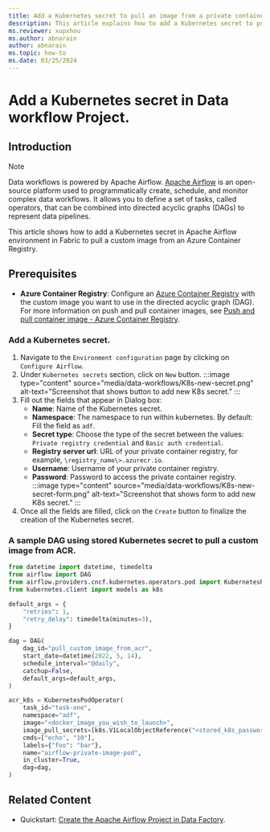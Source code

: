 ```yaml
---
title: Add a Kubernetes secret to pull an image from a private container registry.
description: This article explains how to add a Kubernetes secret to pull a custom image from a private container registry.
ms.reviewer: xupxhou
ms.author: abnarain
author: abnarain
ms.topic: how-to
ms.date: 03/25/2024
---
```


# Add a Kubernetes secret in Data workflow Project.

## Introduction

> [!NOTE]
> Data workflows is powered by Apache Airflow.
> [Apache Airflow](https://airflow.apache.org/) is an open-source platform used to programmatically create, schedule, and monitor complex data workflows. It allows you to define a set of tasks, called operators, that can be combined into directed acyclic graphs (DAGs) to represent data pipelines.

This article shows how to add a Kubernetes secret in Apache Airflow environment in Fabric to pull a custom image from an Azure Container Registry.

## Prerequisites
- **Azure Container Registry**: Configure an [Azure Container Registry](/azure/container-registry/container-registry-get-started-portal?tabs=azure-cli) with the custom image you want to use in the directed acyclic graph (DAG). For more information on push and pull container images, see [Push and pull container image - Azure Container Registry](/azure/container-registry/container-registry-get-started-docker-cli?tabs=azure-cli).

### Add a Kubernetes secret.

1. Navigate to the `Environment configuration` page by clicking on `Configure Airflow`.
2. Under `Kubernetes secrets` section, click on `New` button.
:::image type="content" source="media/data-workflows/K8s-new-secret.png" alt-text="Screenshot that shows button to add new K8s secret." :::
3. Fill out the fields that appear in Dialog box:
    * <strong>Name</strong>: Name of the Kubernetes secret.
    * <strong>Namespace</strong>: The namespace to run within kubernetes. By default: Fill the field as `adf`.
    * <strong>Secret type</strong>: Choose the type of the secret between the values: `Private registry credential` and `Basic auth credential`.
    * <strong>Registry server url</strong>: URL of your private container registry, for example, ```\registry_name\>.azurecr.io```.
    * <strong>Username</strong>: Username of your private container registry.
    * <strong>Password</strong>: Password to access the private container registry.
:::image type="content" source="media/data-workflows/K8s-new-secret-form.png" alt-text="Screenshot that shows form to add new K8s secret." :::
4. Once all the fields are filled, click on the `Create` button to finalize the creation of the Kubernetes secret.

### A sample DAG using stored Kubernetes secret to pull a custom image from ACR.

```python
from datetime import datetime, timedelta
from airflow import DAG
from airflow.providers.cncf.kubernetes.operators.pod import KubernetesPodOperator
from kubernetes.client import models as k8s

default_args = {
    "retries": 1,
    "retry_delay": timedelta(minutes=3),
}

dag = DAG(
    dag_id="pull_custom_image_from_acr",
    start_date=datetime(2022, 5, 14),
    schedule_interval="@daily",
    catchup=False,
    default_args=default_args,
)

acr_k8s = KubernetesPodOperator(
    task_id="task-one",
    namespace="adf",
    image="<docker_image_you_wish_to_launch>",
    image_pull_secrets=[k8s.V1LocalObjectReference("<stored_k8s_password")],
    cmds=["echo", "10"],
    labels={"foo": "bar"},
    name="airflow-private-image-pod",
    in_cluster=True,
    dag=dag,
)

```


## Related Content

* Quickstart: [Create the Apache Airflow Project in Data Factory](../data-factory/create-apache-airflow-project.md).

